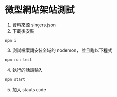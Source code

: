 # 微型網站架站測試

1. 資料來源 singers.json
2. 下載後安裝
```bash
npm i
```
3. 測試檔案請安裝全域的 nodemon， 並且跑以下程式
```bash
npm run test
```

4. 執行的話請輸入
```bash
npm start
```

5. 加入 stauts code